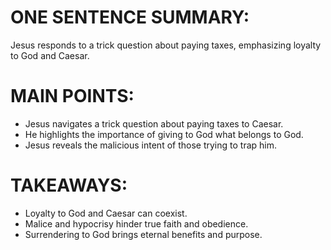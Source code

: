 # ONE SENTENCE SUMMARY:
Jesus responds to a trick question about paying taxes, emphasizing loyalty to God and Caesar.

# MAIN POINTS:
- Jesus navigates a trick question about paying taxes to Caesar.
- He highlights the importance of giving to God what belongs to God.
- Jesus reveals the malicious intent of those trying to trap him.

# TAKEAWAYS:
- Loyalty to God and Caesar can coexist.
- Malice and hypocrisy hinder true faith and obedience.
- Surrendering to God brings eternal benefits and purpose.